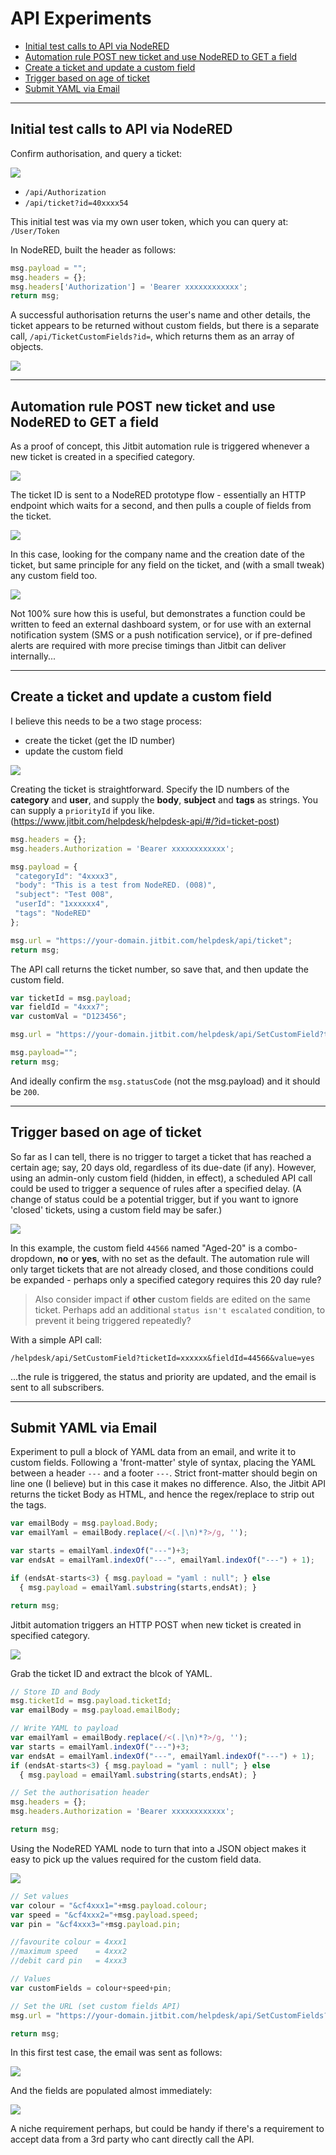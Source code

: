 # API Experiments

* [Initial test calls to API via NodeRED](#initial-test-calls-to-api-via-nodered)  
* [Automation rule POST new ticket and use NodeRED to GET a field](#automation-rule-post-new-ticket-and-use-nodered-to-get-a-field)  
* [Create a ticket and update a custom field](#create-a-ticket-and-update-a-custom-field)  
* [Trigger based on age of ticket](#trigger-based-on-age-of-ticket)  
* [Submit YAML via Email](#submit-yaml-via-email)  

-----

## Initial test calls to API via NodeRED

Confirm authorisation, and query a ticket:

![](https://github.com/jonathancraddock/Jitbit-Custom/blob/7eca828954c4e2addc8cb96253adc04a6df38a25/screencap/nodered-api-test-01.png)

* `/api/Authorization`  
* `/api/ticket?id=40xxxx54`

This initial test was via my own user token, which you can query at: `/User/Token`

In NodeRED, built the header as follows:

```javascript
msg.payload = "";
msg.headers = {};
msg.headers['Authorization'] = 'Bearer xxxxxxxxxxxx';
return msg;
```

A successful authorisation returns the user's name and other details, the ticket appears to be returned without custom fields, but there is a separate call, `/api/TicketCustomFields?id=`, which returns them as an array of objects.

![](https://github.com/jonathancraddock/Jitbit-Custom/blob/ca13ec309df3c8d2f582e683624f49db950e0e69/screencap/api-custom-fields.png)

-----

## Automation rule POST new ticket and use NodeRED to GET a field

As a proof of concept, this Jitbit automation rule is triggered whenever a new ticket is created in a specified category.

![](https://github.com/jonathancraddock/Jitbit-Custom/blob/0f25a6b41ff5d54b5500f57219339b02717322de/screencap/jitbit-new-ticket-post.png)

The ticket ID is sent to a NodeRED prototype flow - essentially an HTTP endpoint which waits for a second, and then pulls a couple of fields from the ticket.

![](https://github.com/jonathancraddock/Jitbit-Custom/blob/0f25a6b41ff5d54b5500f57219339b02717322de/screencap/nodered-query-new-ticket.png)

In this case, looking for the company name and the creation date of the ticket, but same principle for any field on the ticket, and (with a small tweak) any custom field too.

![](https://github.com/jonathancraddock/Jitbit-Custom/blob/0f25a6b41ff5d54b5500f57219339b02717322de/screencap/nodered-new-ticket-debug.png)

Not 100% sure how this is useful, but demonstrates a function could be written to feed an external dashboard system, or for use with an external notification system (SMS or a push notification service), or if pre-defined alerts are required with more precise timings than Jitbit can deliver internally...

-----

## Create a ticket and update a custom field

I believe this needs to be a two stage process:

* create the ticket (get the ID number)
* update the custom field

![](https://github.com/jonathancraddock/Jitbit-Custom/blob/56f561db7395a6ab424269b4fecfdf5fb1d1b479/screencap/new-ticket-custom-field.png)

Creating the ticket is straightforward. Specify the ID numbers of the **category** and **user**, and supply the **body**, **subject** and **tags** as strings. You can supply a `priorityId` if you like. (https://www.jitbit.com/helpdesk/helpdesk-api/#/?id=ticket-post)

```javascript
msg.headers = {};
msg.headers.Authorization = 'Bearer xxxxxxxxxxxx';

msg.payload = {
 "categoryId": "4xxxx3",
 "body": "This is a test from NodeRED. (008)",
 "subject": "Test 008",
 "userId": "1xxxxxx4",
 "tags": "NodeRED"
};

msg.url = "https://your-domain.jitbit.com/helpdesk/api/ticket";
return msg;
```

The API call returns the ticket number, so save that, and then update the custom field.

```javascript
var ticketId = msg.payload;
var fieldId = "4xxx7";
var customVal = "D123456";

msg.url = "https://your-domain.jitbit.com/helpdesk/api/SetCustomField?ticketId="+ticketId+"&fieldId="+fieldId+"&value="+customVal;

msg.payload="";
return msg;
```

And ideally confirm the `msg.statusCode` (not the msg.payload) and it should be `200`.

-----

## Trigger based on age of ticket

So far as I can tell, there is no trigger to target a ticket that has reached a certain age; say, 20 days old, regardless of its due-date (if any). However, using an admin-only custom field (hidden, in effect), a scheduled API call could be used to trigger a sequence of rules after a specified delay. (A change of status could be a potential trigger, but if you want to ignore 'closed' tickets, using a custom field may be safer.)

![](https://github.com/jonathancraddock/Jitbit-Custom/blob/b5b00941ab4962a00577b67e3dcad4f5b169a815/screencap/trigger-custom-edit.png)

In this example, the custom field `44566` named "Aged-20" is a combo-dropdown, **no** or **yes**, with no set as the default. The automation rule will only target tickets that are not already closed, and those conditions could be expanded - perhaps only a specified category requires this 20 day rule?

> Also consider impact if **other** custom fields are edited on the same ticket. Perhaps add an additional `status isn't escalated` condition, to prevent it being triggered repeatedly?

With a simple API call:

```text
/helpdesk/api/SetCustomField?ticketId=xxxxxx&fieldId=44566&value=yes
```

...the rule is triggered, the status and priority are updated, and the email is sent to all subscribers.

-----

## Submit YAML via Email

Experiment to pull a block of YAML data from an email, and write it to custom fields. Following a 'front-matter' style of syntax, placing the YAML between a header `---` and a footer `---`. Strict front-matter should begin on line one (I believe) but in this case it makes no difference. Also, the Jitbit API returns the ticket Body as HTML, and hence the regex/replace to strip out the tags.

```javascript
var emailBody = msg.payload.Body;
var emailYaml = emailBody.replace(/<(.|\n)*?>/g, '');

var starts = emailYaml.indexOf("---")+3;
var endsAt = emailYaml.indexOf("---", emailYaml.indexOf("---") + 1);

if (endsAt-starts<3) { msg.payload = "yaml : null"; } else
  { msg.payload = emailYaml.substring(starts,endsAt); }

return msg;
```

Jitbit automation triggers an HTTP POST when new ticket is created in specified category.

![](https://github.com/jonathancraddock/Jitbit-Custom/blob/84fba9338730ef51c56dfde7c988fdc8f03cf94d/screencap/nodered-yaml-to-custom.png)

Grab the ticket ID and extract the blcok of YAML.

```javascript
// Store ID and Body
msg.ticketId = msg.payload.ticketId;
var emailBody = msg.payload.emailBody;

// Write YAML to payload
var emailYaml = emailBody.replace(/<(.|\n)*?>/g, '');
var starts = emailYaml.indexOf("---")+3;
var endsAt = emailYaml.indexOf("---", emailYaml.indexOf("---") + 1);
if (endsAt-starts<3) { msg.payload = "yaml : null"; } else
  { msg.payload = emailYaml.substring(starts,endsAt); }

// Set the authorisation header
msg.headers = {};
msg.headers.Authorization = 'Bearer xxxxxxxxxxxx';

return msg;
```

Using the NodeRED YAML node to turn that into a JSON object makes it easy to pick up the values required for the custom field data.

![](https://github.com/jonathancraddock/Jitbit-Custom/blob/4f9674d78a98121728b1e8d940b43d7b0aee7436/screencap/yaml-to-json.png)

```javascript
// Set values
var colour = "&cf4xxx1="+msg.payload.colour;
var speed = "&cf4xxx2="+msg.payload.speed;
var pin = "&cf4xxx3="+msg.payload.pin;

//favourite colour = 4xxx1
//maximum speed    = 4xxx2
//debit card pin   = 4xxx3

// Values
var customFields = colour+speed+pin;

// Set the URL (set custom fields API)
msg.url = "https://your-domain.jitbit.com/helpdesk/api/SetCustomFields?TicketId="+msg.ticketId+customFields;

return msg;
```

In this first test case, the email was sent as follows:

![](https://github.com/jonathancraddock/Jitbit-Custom/blob/f7568ae69943477344d35a40c8cbec7987950034/screencap/yaml-email-example.png)

And the fields are populated almost immediately:

![](https://github.com/jonathancraddock/Jitbit-Custom/blob/b15694b179c750294337e550294e5f679dbd2964/screencap/yaml-custom-fields-filled.png)

A niche requirement perhaps, but could be handy if there's a requirement to accept data from a 3rd party who cant directly call the API.
